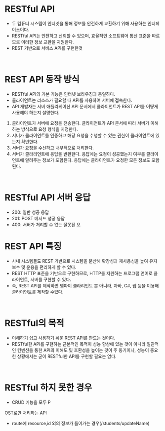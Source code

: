 # RESTful API
- 두 컴퓨터 시스템이 인터넷을 통해 정보를 안전하게 교환하기 위해 사용하는 인터페이스이다.
- RESTful API는 안전하고 신뢰할 수 있으며, 효율적인 소프트웨어 통신 표준을 따르므로 이러한 정보 교환을 지원한다.
- REST 기반으로 서비스 API를 구현한것

</br>

# REST API 동작 방식
- RESTful API의 기본 기능은 인터넷 브라우징과 동일하다.
- 클라이언트는 리소스가 필요할 때 API를 사용하여 서버에 접속한다. 
- API 개발자는 서버 애플리케이션 API 문서에서 클라이언트가 REST API를 어떻게 사용해야 하는지 설명한다.

1. 클라이언트가 서버에 요청을 전송한다. 클라이언트가 API 문서에 따라 서버가 이해하는 방식으로 요청 형식을 지정한다.
2. 서버가 클라이언트를 인증하고 해당 요청을 수행할 수 있는 권한이 클라이언트에 있는지 확인한다.
3. 서버가 요청을 수신하고 내부적으로 처리한다.
4. 서버가 클라리언트에 응답을 반환한다. 응답에는 요청이 성공했는지 여부를 클라이언트에 알려주는 정보가 포함된다. 응답에는 클라이언트가 요청한 모든 정보도 포함된다.

</br>

# RESTful API 서버 응답
- 200: 일반 성공 응답
- 201: POST 메서드 성공 응답
- 400: 서버가 처리할 수 없는 잘못된 오


# REST API 특징
- 사내 시스템들도 REST 기반으로 시스템을 분산해 확장성과 재사용성을 높여 유지보수 및 운용을 편리하게 할 수 있다.
- REST HTTP 표준을 기반으로 구현하므로, HTTP를 지원하는 프로그램 언어로 클라이언트, 서버를 구현할 수 있다.
- 즉, REST API를 제작하면 델파이 클라리언트 뿐 아니라, 자바, C#, 웹 등을 이용해 클라이언트를 제작할 수있다.
</br>

# RESTful의 목적
- 이해하기 쉽고 사용하기 쉬운 REST API를 만드는 것이다.
- RESTful한 API를 구현하는 근본적인 목적이 성능 향상에 있는 것이 아니라 일관적인 컨벤션을 통한 API의 이해도 및 호환성을 높이는 것이 주 동기이니, 성능이 중요한 상황에서는 굳이 RESTful한 API를 구현할 필요는 없다.

</br>

# RESTful 하지 못한 경우
- CRUD 기능을 모두 P



OST로만 처리하는 API
- route에 resource,id 외의 정보가 들어가는 경우(/students/updateName)

